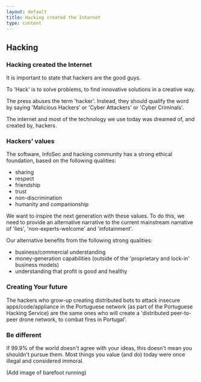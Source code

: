```yaml
---
layout: default
title: Hacking created the Internet
type: content
---
```


## Hacking

### Hacking created the Internet

It is important to state that hackers are the good guys.

To 'Hack' is to solve problems, to find innovative solutions in a creative way.

The press abuses the term 'hacker'. Instead, they should qualify the word by saying 'Malicious Hackers' or 'Cyber Attackers' or 'Cyber Criminals'.

The internet and most of the technology we use today was dreamed of, and created by, hackers.

### Hackers' values

The software, InfoSec and hacking community has a strong ethical foundation, based on the following qualities:

* sharing
* respect
* friendship
* trust
* non-discrimination
* humanity and companionship

We want to inspire the next generation with these values. To do this, we need to provide an alternative narrative to the current mainstream narrative of 'lies', 'non-experts-welcome' and 'infotainment'.

Our alternative benefits from the following strong qualities:

* business/commercial understanding
* money-generation capabilities (outside of the 'proprietary and lock-in' business models)
* understanding that profit is good and healthy

### Creating Your future

The hackers who grow-up creating distributed bots to attack insecure apps/code/appliance in the Portuguese network (as part of the Portuguese Hacking Service) are the same ones who will create a 'distributed peer-to-peer drone network, to combat fires in Portugal'.

### Be different

If 99.9% of the world doesn't agree with your ideas, this doesn't mean you shouldn't pursue them.
Most things you value (and do) today were once illegal and considered immoral.

(Add image of barefoot running)
